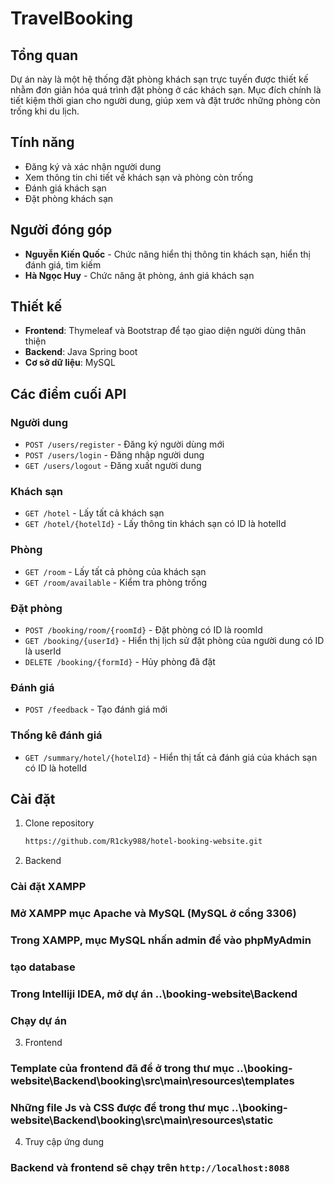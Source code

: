 # TravelBooking

## Tổng quan
Dự án này là một hệ thống đặt phòng khách sạn trực tuyến được thiết kế nhằm đơn giản hóa quá trình đặt phòng ở các khách sạn. Mục đích chính là tiết kiệm thời gian cho người dung, giúp xem và đặt trước những phòng còn trống khi du lịch.

## Tính năng
- Đăng ký và xác nhận người dung
- Xem thông tin chi tiết về khách sạn và phòng còn trống
- Đánh giá khách sạn
- Đặt phòng khách sạn

## Người đóng góp
- **Nguyễn Kiến Quốc** - Chức năng hiển thị thông tin khách sạn, hiển thị đánh giá, tìm kiếm
- **Hà Ngọc Huy** - Chức năng ặt phòng, ánh giá khách sạn

## Thiết kế
- **Frontend**: Thymeleaf và Bootstrap để tạo giao diện người dùng thân thiện
- **Backend**: Java Spring boot 
- **Cơ sở dữ liệu**: MySQL

## Các điểm cuối API
### Người dung
- `POST /users/register` - Đăng ký người dùng mới
- `POST /users/login` - Đăng nhập người dung
- `GET /users/logout` - Đăng xuất người dung
### Khách sạn
- `GET /hotel` - Lấy tất cả khách sạn
- `GET /hotel/{hotelId}` - Lấy thông tin khách sạn có ID là hotelId
### Phòng
- `GET /room` - Lấy tất cả phòng của khách sạn
- `GET /room/available` - Kiểm tra phòng trống
### Đặt phòng
- `POST /booking/room/{roomId}` - Đặt phòng có ID là roomId
- `GET /booking/{userId}` - Hiển thị lịch sử đặt phòng của người dung có ID là userId
- `DELETE /booking/{formId}` - Hủy phòng đã đặt	
### Đánh giá
- `POST /feedback` - Tạo đánh giá mới
### Thống kê đánh giá
- `GET /summary/hotel/{hotelId}` - Hiển thị tất cả đánh giá của khách sạn có ID là hotelId
## Cài đặt
1. Clone repository
    ```bash
    https://github.com/R1cky988/hotel-booking-website.git
    ```
2. Backend
### Cài đặt XAMPP
### Mở XAMPP mục Apache và MySQL (MySQL ở cổng 3306)
### Trong XAMPP, mục MySQL nhấn admin để vào phpMyAdmin
### tạo database
### Trong Intelliji IDEA, mở dự án ..\booking-website\Backend
### Chạy dự án
3. Frontend
### Template của frontend đã để ở trong thư mục ..\booking-website\Backend\booking\src\main\resources\templates
### Những file Js và CSS được để trong thư mục ..\booking-website\Backend\booking\src\main\resources\static
4. Truy cập ứng dung
### Backend và frontend sẽ chạy trên `http://localhost:8088`




